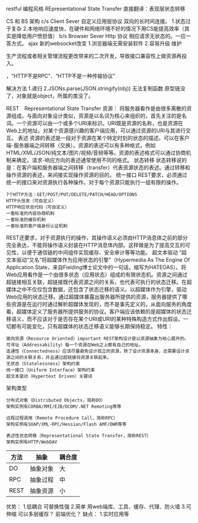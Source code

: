
restful 编程风格
REpresentational State Transfer 直接翻译：表现层状态转移

CS 和 BS 架构
c/s Client Sever 自定义应用层协议 双向的长时间连接。
	1.状态过于复杂
	2.本地响应速度快，在硬件和网络环境不好的情况下用CS能提高效率（其实是降低用户愤怒值） 
b/s Browser Sever Http 协议 相应请求无状态的。一应一答方式。 ajax 新的websocket改变
	1.浏览器端无需安装软件
	2.容易升级 维护

生产流程或者相关管理流程更改带来的二次开发，导致接口兼容性上做资源再投入。

，“HTTP不是RPC”、“HTTP不是一种传输协议”

解决方法
1.递归
2.JSONs.parse(JSON.stringify(obj))
	无法复制函数 原型链没了，对象就是object，所属的类没了。


REST　Representational State Transfer
资源：
将服务器看作是由很多离散的资源组成。与面向对象设计类似，资源是以名词为核心来组织的，首先关注的是名词。一个资源可以由一个或多个URI来标识。URI既是资源的名称，也是资源在Web上的地址。对某个资源感兴趣的客户端应用，可以通过资源的URI与其进行交互。
表述
资源的表述是一段对于资源在某个特定时刻的状态的描述。可以在客户端-服务器端之间转移（交换）。资源的表述可以有多种格式，例如HTML/XML/JSON/纯文本/图片/视频/音频等等。资源的表述格式可以通过协商机制来确定。请求-响应方向的表述通常使用不同的格式。
状态转移
状态转移说的是：在客户端和服务器端之间转移（transfer）代表资源状态的表述。通过转移和操作资源的表述，来间接实现操作资源的目的。	
统一接口
REST要求，必须通过统一的接口来对资源执行各种操作。对于每个资源只能执行一组有限的操作。

	7个HTTP方法：GET/POST/PUT/DELETE/PATCH/HEAD/OPTIONS
	HTTP头信息（可自定义）
	HTTP响应状态代码（可自定义）
	一套标准的内容协商机制
	一套标准的缓存机制
	一套标准的客户端身份认证机制

REST还要求，对于资源执行的操作，其操作语义必须由HTTP消息体之前的部分完全表达，不能将操作语义封装在HTTP消息体内部。这样做是为了提高交互的可见性，以便于通信链的中间组件实现缓存、安全审计等等功能。
超文本驱动
“超文本驱动”又名“将超媒体作为应用状态的引擎”（Hypermedia As The Engine Of Application State，来自Fielding博士论文中的一句话，缩写为HATEOAS）。将Web应用看作是一个由很多状态（应用状态）组成的有限状态机。资源之间通过超链接相互关联，超链接既代表资源之间的关系，也代表可执行的状态迁移。在超媒体之中不仅仅包含数据，还包含了状态迁移的语义。以超媒体作为引擎，驱动Web应用的状态迁移。通过超媒体暴露出服务器所提供的资源，服务器提供了哪些资源是在运行时通过解析超媒体发现的，而不是事先定义的。从面向服务的角度看，超媒体定义了服务器所提供服务的协议。客户端应该依赖的是超媒体的状态迁移语义，而不应该对于是否存在某个URI或URI的某种特殊构造方式作出假设。一切都有可能变化，只有超媒体的状态迁移语义能够长期保持稳定。
特性：

	面向资源（Resource Oriented）important REST架构设计是以资源抽象为核心展开的。
	可寻址（Addressability）每一个资源在Web之上都有自己的地址。
	连通性（Connectedness）应该尽量避免设计孤立的资源，除了设计资源本身，还需要设计资源之间的关联关系，并且通过超链接将资源关联起来。
	无状态（Statelessness）架构约束
	统一接口（Uniform Interface）架构约束
	超文本驱动（Hypertext Driven）关键词
架构类型

	分布式对象（Distributed Objects，简称DO） 
	架构实例有CORBA/RMI/EJB/DCOM/.NET Remoting等等
	
	远程过程调用（Remote Procedure Call，简称RPC）
	架构实例有SOAP/XML-RPC/Hessian/Flash AMF/DWR等等
	
	表述性状态转移（Representational State Transfer，简称REST）
	架构实例有HTTP/WebDAV


|方法|抽象|耦合度|
|---|---|---|
|DO|抽象对象|大|描述|
|RPC|抽象过程|中||
|REST|抽象资源|小||

优势：
	1.低耦合 可替换性强
	2.简单 用web端库、工具、缓存、代理、防火墙
	3.可伸缩 可以多层缓存？ 前端优化？
缺点：
	1.实时应用等